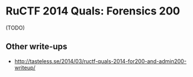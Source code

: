 # RuCTF 2014 Quals: Forensics 200

(TODO)

## Other write-ups

* <http://tasteless.se/2014/03/ructf-quals-2014-for200-and-admin200-writeup/>
